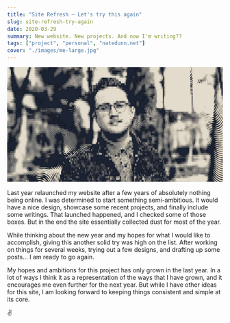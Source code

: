 ```yaml
---
title: "Site Refresh — Let's try this again"
slug: site-refresh-try-again
date: 2020-03-29
summary: New website. New projects. And now I'm writing??
tags: ["project", "personal", "natedunn.net"]
cover: "./images/me-large.jpg"
---
```


![background](./images/me-large.jpg)

Last year relaunched my website after a few years of absolutely nothing being online. I was determined to start something semi-ambitious. It would have a nice design, showcase some recent projects, and finally include some writings. That launched happened, and I checked some of those boxes. But in the end the site essentially collected dust for most of the year.

While thinking about the new year and my hopes for what I would like to accomplish, giving this another solid try was high on the list. After working on things for several weeks, trying out a few designs, and drafting up some posts... I am ready to go again.

My hopes and ambitions for this project has only grown in the last year. In a lot of ways I think it as a representation of the ways that I have grown, and it encourages me even further for the next year. But while I have other ideas for this site, I am looking forward to keeping things consistent and simple at its core.

✌️
